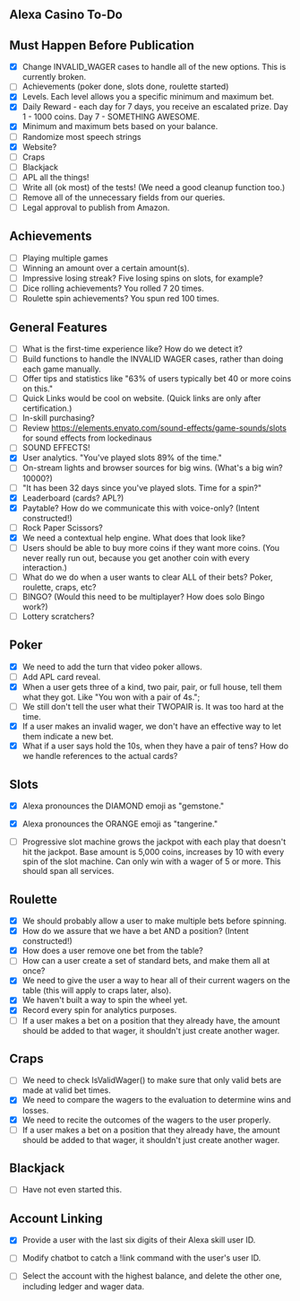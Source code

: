 ## Alexa Casino To-Do

## Must Happen Before Publication
* [x] Change INVALID_WAGER cases to handle all of the new options.  This is currently broken. 
* [ ] Achievements (poker done, slots done, roulette started)
* [x] Levels.  Each level allows you a specific minimum and maximum bet. 
* [x] Daily Reward - each day for 7 days, you receive an escalated prize.  Day 1 - 1000 coins.  Day 7 - SOMETHING AWESOME.
* [x] Minimum and maximum bets based on your balance.
* [ ] Randomize most speech strings
* [x] Website?
* [ ] Craps
* [ ] Blackjack
* [ ] APL all the things!
* [ ] Write all (ok most) of the tests!  (We need a good cleanup function too.)
* [ ] Remove all of the unnecessary fields from our queries.
* [ ] Legal approval to publish from Amazon.

## Achievements
* [ ] Playing multiple games
* [ ] Winning an amount over a certain amount(s).
* [ ] Impressive losing streak?  Five losing spins on slots, for example?
* [ ] Dice rolling achievements?  You rolled 7 20 times.
* [ ] Roulette spin achievements?  You spun red 100 times.  

## General Features
* [ ] What is the first-time experience like?  How do we detect it?
* [ ] Build functions to handle the INVALID WAGER cases, rather than doing each game manually.
* [ ] Offer tips and statistics like "63% of users typically bet 40 or more coins on this."
* [ ] Quick Links would be cool on website. (Quick links are only after certification.)
* [ ] In-skill purchasing?
* [ ] Review https://elements.envato.com/sound-effects/game-sounds/slots for sound effects from lockedinaus
* [ ] SOUND EFFECTS!
* [x] User analytics.  "You've played slots 89% of the time."
* [ ] On-stream lights and browser sources for big wins.  (What's a big win? 10000?)
* [ ] "It has been 32 days since you've played slots.  Time for a spin?"
* [x] Leaderboard (cards? APL?)
* [x] Paytable?  How do we communicate this with voice-only? (Intent constructed!)
* [ ] Rock Paper Scissors?
* [x] We need a contextual help engine.  What does that look like?
* [ ] Users should be able to buy more coins if they want more coins.  (You never really run out, because you get another coin with every interaction.)
* [ ] What do we do when a user wants to clear ALL of their bets?  Poker, roulette, craps, etc?
* [ ] BINGO? (Would this need to be multiplayer?  How does solo Bingo work?)
* [ ] Lottery scratchers?

## Poker
* [x] We need to add the turn that video poker allows.
* [ ] Add APL card reveal.
* [x] When a user gets three of a kind, two pair, pair, or full house, tell them what they got.  Like "You won with a pair of 4s.";
* [ ] We still don't tell the user what their TWOPAIR is.  It was too hard at the time.
* [x] If a user makes an invalid wager, we don't have an effective way to let them indicate a new bet.
* [x] What if a user says hold the 10s, when they have a pair of tens?  How do we handle references to the actual cards?

## Slots
* [x] Alexa pronounces the DIAMOND emoji as "gemstone."
* [x] Alexa pronounces the ORANGE emoji as "tangerine."
* [ ] Progressive slot machine grows the jackpot with each play that doesn't hit the jackpot.  Base amount is 5,000 coins, increases by 10 with every spin of the slot machine.  Can only win with a wager of 5 or more.  This should span all services.


## Roulette
* [x] We should probably allow a user to make multiple bets before spinning.
* [x] How do we assure that we have a bet AND a position? (Intent constructed!)
* [x] How does a user remove one bet from the table?
* [ ] How can a user create a set of standard bets, and make them all at once?
* [x] We need to give the user a way to hear all of their current wagers on the table (this will apply to craps later, also).
* [x] We haven't built a way to spin the wheel yet.
* [x] Record every spin for analytics purposes.
* [ ] If a user makes a bet on a position that they already have, the amount should be added to that wager, it shouldn't just create another wager.

## Craps
* [ ] We need to check IsValidWager() to make sure that only valid bets are made at valid bet times.
* [x] We need to compare the wagers to the evaluation to determine wins and losses.
* [x] We need to recite the outcomes of the wagers to the user properly.
* [ ] If a user makes a bet on a position that they already have, the amount should be added to that wager, it shouldn't just create another wager.

## Blackjack
* [ ] Have not even started this. 

## Account Linking
* [x] Provide a user with the last six digits of their Alexa skill user ID.
* [ ] Modify chatbot to catch a !link command with the user's user ID.
* [ ] Select the account with the highest balance, and delete the other one, including ledger and wager data.

